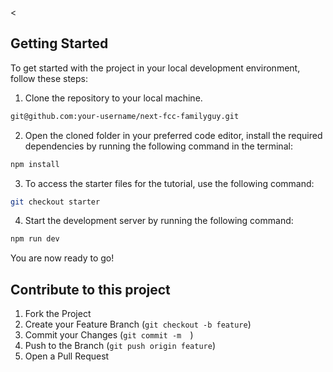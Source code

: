 <div id="top"></div>

<!-- PROJECT LOGO -->
<

## Getting Started

To get started with the project in your local development environment, follow
these steps:

1. Clone the repository to your local machine.

```bash
git@github.com:your-username/next-fcc-familyguy.git
```

2. Open the cloned folder in your preferred code editor, install the required
   dependencies by running the following command in the terminal:

```bash
npm install
```

3. To access the starter files for the tutorial, use the following command:

```bash
git checkout starter
```

4. Start the development server by running the following command:

```bash
npm run dev
```

You are now ready to go!

## Contribute to this project



1. Fork the Project
2. Create your Feature Branch (`git checkout -b feature`)
3. Commit your Changes (`git commit -m  `)
4. Push to the Branch (`git push origin feature`)
5. Open a Pull Request
